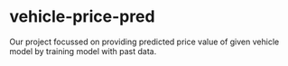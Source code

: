 # vehicle-price-pred
Our project focussed on providing predicted price value of given vehicle model by training model with past data.
